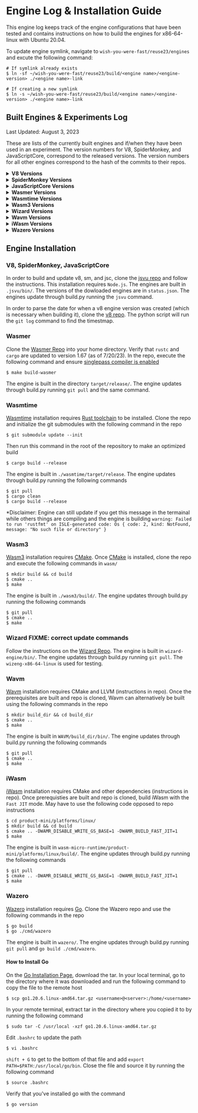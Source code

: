 # Engine Log & Installation Guide

This engine log keeps track of the engine configurations that have been tested and contains instructions on how to build the engines for x86-64-linux with Ubuntu 20.04.

To update engine symlink, navigate to `wish-you-were-fast/reuse23/engines` and excute the following command:
```
# If symlink already exists
$ ln -sf ~/wish-you-were-fast/reuse23/build/<engine name>/<engine-version> ./<engine name>-link

# If creating a new symlink
$ ln -s ~/wish-you-were-fast/reuse23/build/<engine name>/<engine-version> ./<engine name>-link
```    

## Built Engines & Experiments Log
Last Updated: August 3, 2023

These are lists of the currently built engines and if/when they have been used in an experiment. The version numbers for V8, SpiderMonkey, and JavaScriptCore, correspond to the released versions. The version numbers for all other engines correspond to the hash of the commits to their repos.

<details>
<summary><b>V8 Versions</b></summary>
<br>
<ul>
    <li>11.7.105 (tested 2023-07-25)</li>
    <li>11.7.254 (tested 2023-07-26)</li>
</ul>
</details>

<details>
<summary><b>SpiderMonkey Versions</b></summary>
<br>
<ul>
    <li>114.0 (tested 2023-07-26)</li>
    <li>116.0b1 (tested 2023-07-25)</li>
    <li>116.0b7 (tested 2023-07-27)</li>
</ul>
</details>

<details>
<summary><b>JavaScriptCore Versions</b></summary>
<br>
<ul>
    <li>265838 (tested 2023-07-25)</li>
    <li>266180 (tested 2023-07-26)</li>
</ul>
</details>

<details>
<summary><b>Wasmer Versions</b></summary>
<br>
<ul>
    <li>77898a7767eb7057834fdc1a80b239e6b68cf44e (tested 2023-07-25)</li>
    <li>4380bb3fee503f2cf20f3cf9e662bec243111bd9 (tested 2023-07-26)</li>
    <li>edc4a52565b92ef4f1073d05aea070291b97663a (tested 2023-07-27)</li>
    <li>6aea19e30de253aea8b8f4d260a5b182f78275c5 (tested 2023-07-31)</li>
</ul>
</details>

<details>
<summary><b>Wasmtime Versions</b></summary>
<br>
<ul>
    <li>0aa00479c9fbb39ef19a9f35d2ed0137454c93f5 (tested 2023-07-25)</li>
    <li>a45abadbc39a57dd3e404231e2751a80cdafa4b0 (tested 2023-07-26)</li>
    <li>dfd6885365b83a40830cf66bcc11e1059e8072ee (tested 2023-07-27)</li>
    <li>fe69c0437602a59e718de04f1d40bebf0bf51662 (tested 2023-07-31)</li>
</ul>
</details>

<details>
<summary><b>Wasm3 Versions</b></summary>
<br>
<ul>
    <li>6b8bcb1e07bf26ebef09a7211b0a37a446eafd52 (tested 2023-07-25)</li>
    <li>772f8f4648fcba75f77f894a6050db121e7651a2 (tested 2023-07-26)</li>
</ul>
</details>

<details>
<summary><b>Wizard Versions</b></summary>
<br>
<ul>
    <li>45502370cb260e0d6017c2344466e41584e4c18f (tested 2023-07-25)</li>
    <li>d5f0f5e165b239481a3e9eb7d7ca0bebc2ca95f5 (tested 2023-07-26)</li>
    <li>991d10b6993147ddc1b18c16b2b92139a079275f (tested 2023-07-27)</li>
</ul>
</details>

<details>
<summary><b>Wavm Versions</b></summary>
<br>
<ul>
    <li>3f9a150cac7faf28eab357a2c5b83d2ec740c7d9 (tested 2023-07-25)</li>
</ul>
</details>

<details>
<summary><b>iWasm Versions</b></summary>
<br>
<ul>
    <li>57abdfdb5c19dab7c2f2a126082910f65ffc7af0 (tested 2023-07-25)</li>
    <li>1cafa375680b6ea8b120e0d4d6006521d858ae2d (tested 2023-07-26)</li>
    <li>7db4815e837bc34942e95aba292ca0eca318cc54 (tested 2023-07-31)</li>
    <li>851819705324419376a63c23fe2e5acb17ce9d8c</li>
</ul>
</details>

<details>
<summary><b>Wazero Versions</b></summary>
<br>
<ul>
    <li>1cdb72d43163a6c3edd33319b382a0feb0f4d459 (tested 2023-07-25)</li>
    <li>b842d6cbfdf8e6af77a84970ddbdbf0aa2be9f1d (tested 2023-07-26)</li>
    <li>6b4328c66e4104f9b0db303d6cf450cde468dc24 (tested 2023-07-27)</li>
    <li>023a38349a0402b61f76023d66cbb9f63912bf94 (tested 2023-07-31)</li>
    <li>1f8c908f1c61c964192c731af495caf1d720418c</li>
</ul>
</details>

## Engine Installation

### V8, SpiderMonkey, JavaScriptCore

In order to build and update v8, sm, and jsc, clone the [jsvu repo](https://github.com/GoogleChromeLabs/jsvu) and follow the instructions. This installation requires `Node.js`. The engines are built in `.jsvu/bin/`. The versions of the dowloaded engines are in `status.json`. The engines update through build.py running the `jsvu` command.

In order to parse the date for when a v8 engine version was created (which is necessary when building it), clone the [v8 repo](https://github.com/v8/v8). The python script will run the `git log` command to find the timestmap.

### Wasmer

Clone the [Wasmer Repo](https://github.com/wasmerio/wasmer) into your home directory. Verify that `rustc` and `cargo` are updated to version 1.67 (as of 7/20/23). In the repo, execute the following command and ensure [singlepass compiler is enabled](https://docs.wasmer.io/developers/build-from-source)
```
$ make build-wasmer
```
The engine is built in the directory `target/release/`. The engine updates through build.py running `git pull` and the same command.

### Wasmtime

[Wasmtime](https://github.com/bytecodealliance/wasmtime) installation requires [Rust toolchain](https://www.rust-lang.org/tools/install) to be installed. Clone the repo and initialize the git submodules with the following command in the repo
```
$ git submodule update --init
```
Then run this command in the root of the repository to make an optimized build
```
$ cargo build --release
```
The engine is built in `./wasmtime/target/release`. The engine updates through build.py running the following commands
```
$ git pull
$ cargo clean
$ cargo build --release
```
*Disclaimer: Engine can still update if you get this message in the termainal while others things are compiling and the engine is building `warning: Failed to run 'rustfmt' on ISLE-generated code: Os { code: 2, kind: NotFound, message: "No such file or directory" }`

### Wasm3

[Wasm3](https://github.com/wasm3/wasm3) installation requires [CMake](https://cmake.org/install/). Once [CMake](https://cmake.org/install/) is installed, clone the repo and execute the following commands in `wasm/`
```
$ mkdir build && cd build
$ cmake ..
$ make
```

The engine is built in `./wasm3/build/`. The engine updates through build.py running the following commands
```
$ git pull
$ cmake ..
$ make
```

### Wizard FIXME: correct update commands

Follow the instructions on the [Wizard Repo](https://github.com/titzer/wizard-engine/blob/master/doc/Building.md). The engine is built in `wizard-engine/bin/`. The engine updates through build.py running `git pull`. The `wizeng-x86-64-linux` is used for testing.

### Wavm

[Wavm](https://github.com/WAVM/WAVM) installation requires CMake and LLVM (instructions in repo). Once the prerequisites are built and repo is cloned, Wavm can alternatively be built using the following commands in the repo
```
$ mkdir build_dir && cd build_dir
$ cmake ..
$ make
```

The engine is built in `WAVM/build_dir/bin/`. The engine updates through build.py running the following commands
```
$ git pull
$ cmake ..
$ make
```

### iWasm

[iWasm](https://github.com/bytecodealliance/wasm-micro-runtime) installation requires CMake and other dependencies (instructions in repo). Once prerequisties are built and repo is cloned, build iWasm with the `Fast JIT` mode. May have to use the following code opposed to repo instructions
```
$ cd product-mini/platforms/linux/
$ mkdir build && cd build
$ cmake .. -DWAMR_DISABLE_WRITE_GS_BASE=1 -DWAMR_BUILD_FAST_JIT=1
$ make
```

The engine is built in `wasm-micro-runtime/product-mini/platforms/linux/build/`. The engine updates through build.py running the following commands
```
$ git pull
$ cmake .. -DWAMR_DISABLE_WRITE_GS_BASE=1 -DWAMR_BUILD_FAST_JIT=1
$ make
```

### Wazero

[Wazero](https://github.com/tetratelabs/wazero) installation requires [Go](https://go.dev/doc/install). Clone the Wazero repo and use the following commands in the repo
```
$ go build
$ go ./cmd/wazero
```

The engine is built in `wazero/`. The engine updates through build.py running `git pull` and `go build ./cmd/wazero`.

#### How to Install Go

On the [Go Installation Page](https://go.dev/doc/install), download the tar. In your local terminal, go to the directory where it was downloaded and run the following command to copy the file to the remote host
```
$ scp go1.20.6.linux-amd64.tar.gz <username>@<server>:/home/<username>
```
In your remote terminal, extract tar in the directory where you copied it to by running the following command
```
$ sudo tar -C /usr/local -xzf go1.20.6.linux-amd64.tar.gz
```
Edit `.bashrc` to update the path
```
$ vi .bashrc
```
`shift + G` to get to the bottom of that file and add `export PATH=$PATH:/usr/local/go/bin`. Close the file and source it by running the following command
```
$ source .bashrc
```
Verify that you've installed go with the command
```
$ go version
```
